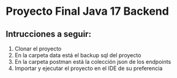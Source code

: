 # Proyecto Final Java 17 Backend

## Intrucciones a seguir:
1. Clonar el proyecto
2. En la carpeta data está el backup sql del proyecto
3. En la carpeta postman está la colección json de los endpoints
4. Importar y ejecutar el proyecto en el IDE de su preferencia
